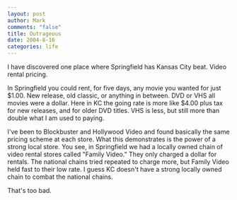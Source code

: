 ```yaml
--- 
layout: post
author: Mark
comments: "false"
title: Outrageous
date: 2004-8-16
categories: life
---
```

I have discovered one place where Springfield has Kansas City beat. Video rental pricing.

In Springfield you could rent, for five days, any movie you wanted for just $1.00. New release, old classic, or anything in between. DVD or VHS all movies were a dollar. Here in KC the going rate is more like $4.00 plus tax for new releases, and for older DVD titles. VHS is less, but still more than double what I am used to paying.

I've been to Blockbuster and Hollywood Video and found basically the same pricing scheme at each store. What this demonstrates is the power of a strong local store. You see, in Springfield we had a locally owned chain of video rental stores called "Family Video." They only charged a dollar for rentals. The national chains tried repeated to charge more, but Family Video held fast to their low rate. I guess KC doesn't have a strong locally owned chain to combat the national chains.

That's too bad.
